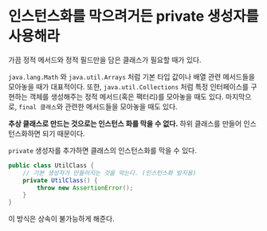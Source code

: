 # 인스턴스화를 막으려거든 private 생성자를 사용해라

가끔 정적 메서드와 정적 필드만을 담은 클래스가 필요할 때가 있다.

`java.lang.Math` 와 `java.util.Arrays` 처럼 기본 타입 값이나 배열 관련 메서드들을 모아놓을 때가 대표적이다.
또한, `java.util.Collections` 처럼 특정 인터페이스를 구현하는 객체를 생성해주는 정적 메서드(혹은 팩터리)를 모아놓을 때도 있다.
마지막으로, `final 클래스`와 관련한 메서드들을 모아놓을 때도 있다.

**추상 클래스로 만드는 것으로는 인스턴스 화를 막을 수 없다.** 하위 클래스를 만들어 인스턴스화하면 되기 때문이다.

`private` 생성자를 추가하면 클래스의 인스턴스화를 막을 수 있다.

```Java
public class UtilClass {
    // 기본 생성자가 만들어지는 것을 막는다. (인스턴스화 방지용)
    private UtilClass() {
        throw new AssertionError();
    }
}
```

이 방식은 상속이 불가능하게 해준다.